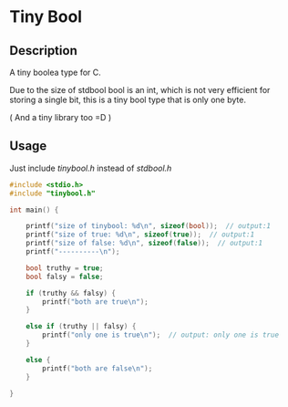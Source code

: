 # Tiny Bool

## Description

A tiny boolea type for C.

Due to the size of stdbool bool is an int,
which is not very efficient for storing a single bit,
this is a tiny bool type that is only one byte.

( And a tiny library too =D )

## Usage

Just include _tinybool.h_ instead of _stdbool.h_

```c
#include <stdio.h>
#include "tinybool.h"

int main() {

    printf("size of tinybool: %d\n", sizeof(bool));  // output:1
    printf("size of true: %d\n", sizeof(true));  // output:1
    printf("size of false: %d\n", sizeof(false));  // output:1
    printf("----------\n");

    bool truthy = true;
    bool falsy = false;

    if (truthy && falsy) {
        printf("both are true\n");
    }

    else if (truthy || falsy) {
        printf("only one is true\n");  // output: only one is true
    }

    else {
        printf("both are false\n");
    }

}
```
